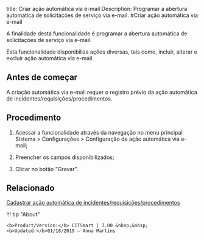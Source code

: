 title: Criar ação automática via e-mail
Description: Programar a abertura automática de solicitações de serviço via e-mail.
#Criar ação automática via e-mail

A finalidade desta funcionalidade é programar a abertura automática de
solicitações de serviço via e-mail.

Esta funcionalidade disponibiliza ações diversas, tais como, incluir, alterar e
excluir ação automática via e-mail.

Antes de começar
--------------------

A criação automática via e-mail requer o registro prévio da ação automática de
incidentes/requisições/procedimentos.

Procedimento
----------------

1.  Acessar a funcionalidade através da navegação no menu principal Sistema
    \> Configurações \> Configuração de ação automática via e-mail;

2.  Preencher os campos disponibilizados;

3.  Clicar no botão "Gravar".


Relacionado
-------

[Cadastrar ação automática de incidentes/requisições/procedimentos](/pt-br/citsmart-7/additional-features/automation-of-operation/configuration/register-automatic-actions-incident-request-procedure.html)

!!! tip "About"

    <b>Product/Version:</b> CITSmart | 7.00 &nbsp;&nbsp;
    <b>Updated:</b>01/18/2019 – Anna Martins
